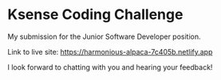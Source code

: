 # Ksense Coding Challenge

My submission for the Junior Software Developer position.

Link to live site: https://harmonious-alpaca-7c405b.netlify.app

I look forward to chatting with you and hearing your feedback!
